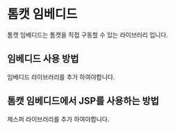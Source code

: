 # 톰캣 임베디드

톰캣 임베디드는 톰캣을 직접 구동할 수 있는 라이브러리 입니다.

## 임베디드 사용 방법

임베디드 라이브러리를 추가 하여야합니다.

## 톰캣 임베디드에서 JSP를 사용하는 방법

제스퍼 라이브러리를 추가 하여야합니다.